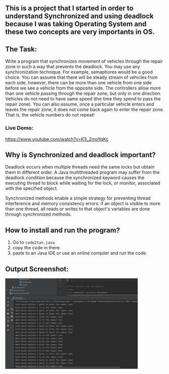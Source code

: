 ## This is a project that I started in order to understand Synchronized and using deadlock because I was taking Operating System and these two concepts are very importants in OS.

## The Task: 
Write a program that synchronizes movement of vehicles through the repair zone in such a way that prevents the deadlock. You may use any synchronization technique. For example, semaphores would be a good choice. You can assume that there will be steady stream of vehicles from each side, however, there can be more than one vehicle from one side before we see a vehicle from the opposite side. The controllers allow more than one vehicle passing through the repair zone, but only in one direction. Vehicles do not need to have same speed (the time they spend to pass the repair zone). You can also assume, once a particular vehicle enters and leaves the repair zone, it does not come back again to enter the repair zone. That is, the vehicle numbers do not repeat!

### Live Demo:
https://www.youtube.com/watch?v=K1i_2moYqKc

## Why is Synchronized and deadlock important?
Deadlock occurs when multiple threads need the same locks but obtain them in different order. A Java multithreaded program may suffer from the deadlock condition because the synchronized keyword causes the executing thread to block while waiting for the lock, or monitor, associated with the specified object.

Synchronized methods enable a simple strategy for preventing thread interference and memory consistency errors: if an object is visible to more than one thread, all reads or writes to that object's variables are done through synchronized methods.

## How to install and run the program? 
1. Go to `code2tan.java`
2. copy the code in there.
3. paste to an Java IDE or use an online compiler and run the code.

## Output Screenshot:
<img src="pic1.png" width="420">
